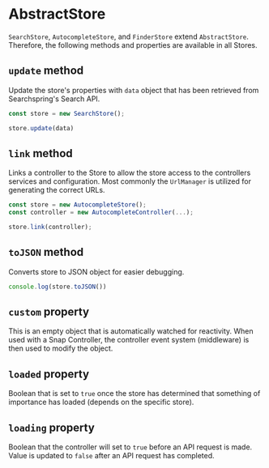 # AbstractStore

`SearchStore`, `AutocompleteStore`, and `FinderStore` extend `AbstractStore`. Therefore, the following methods and properties are available in all Stores.

## `update` method
Update the store's properties with `data` object that has been retrieved from Searchspring's Search API.

```typescript
const store = new SearchStore();

store.update(data)
```

## `link` method
Links a controller to the Store to allow the store access to the controllers services and configuration. Most commonly the `UrlManager` is utilized for generating the correct URLs.

```typescript
const store = new AutocompleteStore();
const controller = new AutocompleteController(...);

store.link(controller);
```

## `toJSON` method
Converts store to JSON object for easier debugging.

```typescript
console.log(store.toJSON())
```

## `custom` property
This is an empty object that is automatically watched for reactivity. When used with a Snap Controller, the controller event system (middleware) is then used to modify the object.

## `loaded` property
Boolean that is set to `true` once the store has determined that something of importance has loaded (depends on the specific store).

## `loading` property
Boolean that the controller will set to `true` before an API request is made. Value is updated to `false` after an API request has completed.
